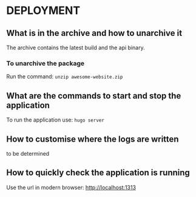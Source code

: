 # DEPLOYMENT

## What is in the archive and how to unarchive it

The archive contains the latest build and the api binary.

### To unarchive the package

Run the command:
`unzip awesome-website.zip`

## What are the commands to start and stop the application

To run the application use:
`hugo server`

## How to customise where the logs are written

to be determined

## How to quickly check the application is running

Use the url in modern browser: <http://localhost:1313>